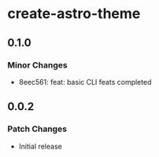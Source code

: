 # create-astro-theme

## 0.1.0

### Minor Changes

- 8eec561: feat: basic CLI feats completed

## 0.0.2

### Patch Changes

- Initial release

